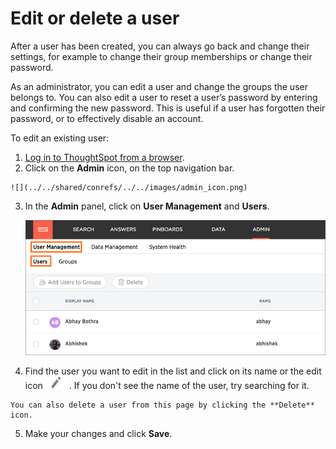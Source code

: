# Edit or delete a user

After a user has been created, you can always go back and change their settings, for example to change their group memberships or change their password.

As an administrator, you can edit a user and change the groups the user belongs to. You can also edit a user to reset a user’s password by entering and confirming the new password. This is useful if a user has forgotten their password, or to effectively disable an account.

To edit an existing user:

1.   [Log in to ThoughtSpot from a browser](../setup/accessing.html#). 
2.   Click on the **Admin** icon, on the top navigation bar. 

    ![](../../shared/conrefs/../../images/admin_icon.png)

3.  In the **Admin** panel, click on **User Management** and **Users**.

     ![](../../shared/conrefs/../../images/manage_users_3.2.png "Manage Users") 

4.   Find the user you want to edit in the list and click on its name or the edit icon ![](../../images/edit_icon.png). If you don't see the name of the user, try searching for it. 

    You can also delete a user from this page by clicking the **Delete** icon.

5.   Make your changes and click **Save**. 

